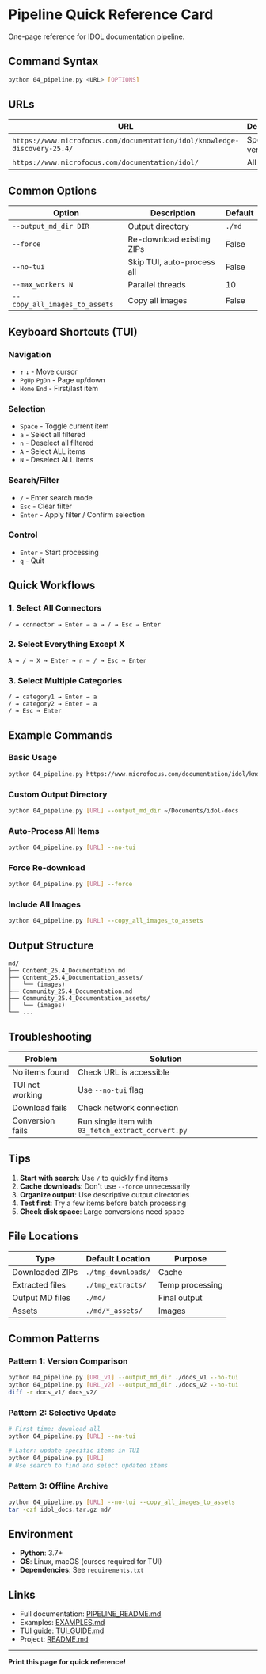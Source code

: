 # Pipeline Quick Reference Card

One-page reference for IDOL documentation pipeline.

## Command Syntax

```bash
python 04_pipeline.py <URL> [OPTIONS]
```

## URLs

| URL | Description |
|-----|-------------|
| `https://www.microfocus.com/documentation/idol/knowledge-discovery-25.4/` | Specific version |
| `https://www.microfocus.com/documentation/idol/` | All versions |

## Common Options

| Option | Description | Default |
|--------|-------------|---------|
| `--output_md_dir DIR` | Output directory | `./md` |
| `--force` | Re-download existing ZIPs | False |
| `--no-tui` | Skip TUI, auto-process all | False |
| `--max_workers N` | Parallel threads | 10 |
| `--copy_all_images_to_assets` | Copy all images | False |

## Keyboard Shortcuts (TUI)

### Navigation
- `↑` `↓` - Move cursor
- `PgUp` `PgDn` - Page up/down
- `Home` `End` - First/last item

### Selection
- `Space` - Toggle current item
- `a` - Select all filtered
- `n` - Deselect all filtered
- `A` - Select ALL items
- `N` - Deselect ALL items

### Search/Filter
- `/` - Enter search mode
- `Esc` - Clear filter
- `Enter` - Apply filter / Confirm selection

### Control
- `Enter` - Start processing
- `q` - Quit

## Quick Workflows

### 1. Select All Connectors
```
/ → connector → Enter → a → / → Esc → Enter
```

### 2. Select Everything Except X
```
A → / → X → Enter → n → / → Esc → Enter
```

### 3. Select Multiple Categories
```
/ → category1 → Enter → a
/ → category2 → Enter → a
/ → Esc → Enter
```

## Example Commands

### Basic Usage
```bash
python 04_pipeline.py https://www.microfocus.com/documentation/idol/knowledge-discovery-25.4/
```

### Custom Output Directory
```bash
python 04_pipeline.py [URL] --output_md_dir ~/Documents/idol-docs
```

### Auto-Process All Items
```bash
python 04_pipeline.py [URL] --no-tui
```

### Force Re-download
```bash
python 04_pipeline.py [URL] --force
```

### Include All Images
```bash
python 04_pipeline.py [URL] --copy_all_images_to_assets
```

## Output Structure

```
md/
├── Content_25.4_Documentation.md
├── Content_25.4_Documentation_assets/
│   └── (images)
├── Community_25.4_Documentation.md
├── Community_25.4_Documentation_assets/
│   └── (images)
└── ...
```

## Troubleshooting

| Problem | Solution |
|---------|----------|
| No items found | Check URL is accessible |
| TUI not working | Use `--no-tui` flag |
| Download fails | Check network connection |
| Conversion fails | Run single item with `03_fetch_extract_convert.py` |

## Tips

1. **Start with search**: Use `/` to quickly find items
2. **Cache downloads**: Don't use `--force` unnecessarily
3. **Organize output**: Use descriptive output directories
4. **Test first**: Try a few items before batch processing
5. **Check disk space**: Large conversions need space

## File Locations

| Type | Default Location | Purpose |
|------|-----------------|----------|
| Downloaded ZIPs | `./tmp_downloads/` | Cache |
| Extracted files | `./tmp_extracts/` | Temp processing |
| Output MD files | `./md/` | Final output |
| Assets | `./md/*_assets/` | Images |

## Common Patterns

### Pattern 1: Version Comparison
```bash
python 04_pipeline.py [URL_v1] --output_md_dir ./docs_v1 --no-tui
python 04_pipeline.py [URL_v2] --output_md_dir ./docs_v2 --no-tui
diff -r docs_v1/ docs_v2/
```

### Pattern 2: Selective Update
```bash
# First time: download all
python 04_pipeline.py [URL] --no-tui

# Later: update specific items in TUI
python 04_pipeline.py [URL]
# Use search to find and select updated items
```

### Pattern 3: Offline Archive
```bash
python 04_pipeline.py [URL] --no-tui --copy_all_images_to_assets
tar -czf idol_docs.tar.gz md/
```

## Environment

- **Python**: 3.7+
- **OS**: Linux, macOS (curses required for TUI)
- **Dependencies**: See `requirements.txt`

## Links

- Full documentation: [PIPELINE_README.md](PIPELINE_README.md)
- Examples: [EXAMPLES.md](EXAMPLES.md)
- TUI guide: [TUI_GUIDE.md](TUI_GUIDE.md)
- Project: [README.md](README.md)

---

**Print this page for quick reference!**


